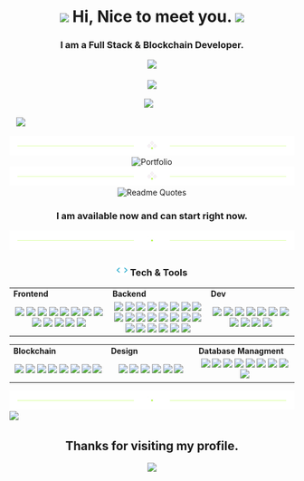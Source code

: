 <h1 align="center">
  <img src="https://media.giphy.com/media/hvRJCLFzcasrR4ia7z/giphy.gif" width="28">
  Hi, Nice to meet you.
  <img src="https://media.giphy.com/media/hvRJCLFzcasrR4ia7z/giphy.gif" width="28">
</h1>

<h3 align="center">I am a Full Stack & Blockchain Developer.</h3>

<p align = "center">
  <img src = "https://github-readme-stats.vercel.app/api?username=Ninja-21-dev&hide_border=true&show_icons=true&include_all_commits=true&count_private=true&theme=tokyonight&line_height=27">
  <br><br>
    <img src = "https://github-readme-streak-stats.herokuapp.com?user=Ninja-21-dev&theme=tokyonight&hide_border=true&include_all_commits=true&line_height=27">
</p>
<p align="center">
  <a href="mailto:ninja.cooldev@gmail.com" target="_blank" rel="noopener noreferrer"><img src="https://img.icons8.com/fluency/2x/gmail-new.png"  width="50" /></a>
  &nbsp;&nbsp;

  &nbsp;&nbsp;
  <a href="https://t.me/starboydev" target="_blank" rel="noopener noreferrer"><img src="https://img.icons8.com/color/2x/telegram-app.png"  width="50" /></a>
</p>

<div align="center">
  <img src="https://github.com/Ninja-21-dev/Ninja-21-dev/blob/744d90b2f4f625e19cf53bfa1252dbe1ffcd5ca3/divider1.png" alt="divider"/>
</div> 

<div align="center">
  <img src="https://github.com/Ninja-21-dev/Ninja-21-dev/blob/portfolio.gif" alt="Portfolio"/>
</div> 

<div align="center">
  <img src="https://github.com/Ninja-21-dev/Ninja-21-dev/blob/744d90b2f4f625e19cf53bfa1252dbe1ffcd5ca3/divider1.png" alt="divider"/>
</div> 

<div align="center">
  <img src="https://quotes-github-readme.vercel.app/api?type=horizontal&theme=dracula" alt="Readme Quotes"/>
</div> 

<h3 align="center">I am available now and can start right now.</h3>

<div align="center">
  <img src="https://github.com/Ninja-21-dev/Ninja-21-dev/blob/744d90b2f4f625e19cf53bfa1252dbe1ffcd5ca3/divider2.png" alt="divider"/>
</div> 

<h3 align="center"><img src="https://github.com/Ninja-21-dev/Ninja-21-dev/blob/744d90b2f4f625e19cf53bfa1252dbe1ffcd5ca3/code.gif" height="20"/> Tech & Tools</h3>

<div align="center" style="witdh:100%"> 
  <table>
    <tr>
      <td valign="center" width="100px"><b>Frontend<b></td>
      <td valign="center" width="100px"><b>Backend<b></td>
      <td valign="center" width="100px"><b>Dev<b></td>
    </tr>
    <tr>
      <td valign="center" align="center" width="300px">
        <img src="https://img.shields.io/badge/HTML-green" /> 
        <img src="https://img.shields.io/badge/CSS-green" />
        <img src="https://img.shields.io/badge/JavaScript-green" /> 
        <img src="https://img.shields.io/badge/TypeScript-green" />
        <img src="https://img.shields.io/badge/React-green" /> 
        <img src="https://img.shields.io/badge/Vue-green" /> 
        <img src="https://img.shields.io/badge/Angular-green" /> 
        <img src="https://img.shields.io/badge/Bootstrap-green" /> 
        <img src="https://img.shields.io/badge/Tailwind-green" /> 
        <img src="https://img.shields.io/badge/Next-green" /> 
        <img src="https://img.shields.io/badge/Nuxt-green" /> 
        <img src="https://img.shields.io/badge/Shopify-green" /> 
        <img src="https://img.shields.io/badge/Chart.js-green" />
      </td>      
      <td valign="center" align="center" width="300px">
        <img src="https://img.shields.io/badge/PHP-green" /> 
        <img src="https://img.shields.io/badge/Python-green" />
        <img src="https://img.shields.io/badge/Node.js-green" /> 
        <img src="https://img.shields.io/badge/Java-green" /> 
        <img src="https://img.shields.io/badge/Laravel-green" />
        <img src="https://img.shields.io/badge/Yii-green" />
        <img src="https://img.shields.io/badge/Symfony-green" />
        <img src="https://img.shields.io/badge/Django-green" /> 
        <img src="https://img.shields.io/badge/Selenium-green" />        
        <img src="https://img.shields.io/badge/Ruby-green" /> 
        <img src="https://img.shields.io/badge/Rails-green" /> 
        <img src="https://img.shields.io/badge/BeautifulSoup-green" /> 
        <img src="https://img.shields.io/badge/GraphQL-green" /> 
        <img src="https://img.shields.io/badge/Numpy-green" /> 
        <img src="https://img.shields.io/badge/Flask-green" /> 
        <img src="https://img.shields.io/badge/Express-green" /> 
        <img src="https://img.shields.io/badge/Nest.js-green" />
        <img src="https://img.shields.io/badge/Next.js-green" />
        <img src="https://img.shields.io/badge/Nuxt.js-green" />
        <img src="https://img.shields.io/badge/Spring-green" />
        <img src="https://img.shields.io/badge/Hibernate-green" />
        <img src="https://img.shields.io/badge/Struts-green" />
      </td>
      <td valign="center" align="center" width="300px">
        <img src="https://img.shields.io/badge/AWS-green" />
        <img src="https://img.shields.io/badge/GCP-green" />
        <img src="https://img.shields.io/badge/Microsoft Azure-green" /> 
        <img src="https://img.shields.io/badge/Oracle Cloud-green" /> 
        <img src="https://img.shields.io/badge/Hostinger-green" />
        <img src="https://img.shields.io/badge/CI/CD-green" /> 
        <img src="https://img.shields.io/badge/Docker-green" /> 
        <img src="https://img.shields.io/badge/BitBucket-green" />
        <img src="https://img.shields.io/badge/TDD-green" /> 
        <img src="https://img.shields.io/badge/Jira-green" /> 
        <img src="https://img.shields.io/badge/Tezos-green" /> 
      </td>
    </tr>
  </table>
  
 <table>
    <tr>
      <td valign="center" width="100px"><b>Blockchain<b></td>
      <td valign="center" width="100px"><b>Design<b></td>
      <td valign="center" width="100px"><b>Database Managment<b></td>
    </tr>
    <tr>
      <td valign="center" align="center" width="300px">
        <img src="https://img.shields.io/badge/Web3.js-green" /> 
        <img src="https://img.shields.io/badge/Solidity-green" /> 
        <img src="https://img.shields.io/badge/Ethers.js-green" /> 
        <img src="https://img.shields.io/badge/Solana-green" /> 
        <img src="https://img.shields.io/badge/Golang-green" /> 
        <img src="https://img.shields.io/badge/Rust-green" /> 
        <img src="https://img.shields.io/badge/Smart Contract-green" /> 
        <img src="https://img.shields.io/badge/Bitcoin-green" />
      </td>
     <td valign="center" align="center" width="300px">
       <img src="https://img.shields.io/badge/Photoshop-green" /> 
       <img src="https://img.shields.io/badge/Adobe XD-green" /> 
       <img src="https://img.shields.io/badge/Figma-green" /> 
       <img src="https://img.shields.io/badge/Blender-green" /> 
       <img src="https://img.shields.io/badge/WebGL-green" /> 
       <img src="https://img.shields.io/badge/Three.js-green" /> 
      </td>
      <td valign="center" align="center" width="300px"> 
        <img src="https://img.shields.io/badge/Object oriented Databases-green" /> 
        <img src="https://img.shields.io/badge/Relational Databases-green" /> 
        <img src="https://img.shields.io/badge/Network Databases-green" /> 
        <img src="https://img.shields.io/badge/Amazon RDS-green" />
        <img src="https://img.shields.io/badge/Amazon Aurora-green" />
        <img src="https://img.shields.io/badge/Mongo-green" />
        <img src="https://img.shields.io/badge/PostgreSQL-green" />
        <img src="https://img.shields.io/badge/SQL-green" />
        <img src="https://img.shields.io/badge/DynamoDB-green" />
      </td>
    </tr>
  </table>
</div>

<div align="center">
  <img src="https://github.com/Ninja-21-dev/Ninja-21-dev/blob/744d90b2f4f625e19cf53bfa1252dbe1ffcd5ca3/divider2.png" alt="divider"/>
</div> 

<img src="https://activity-graph.herokuapp.com/graph?username=Ninja-21-dev&bg_color=000000&color=00ffff&line=00ffff&point=ffffff&area=true&hide_border=true"/>
<br/>
   
<h2 align="center"> Thanks for visiting my profile. </h2>
<p align="center">
  <img src="https://capsule-render.vercel.app/api?type=waving&color=gradient&height=65&section=footer"/>
</p>


